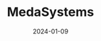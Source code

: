 ---  
layout: startup_page  
title: "MedaSystems"  
id: "medasystems.com"  
permalink: "/medasystemsmedasystems.com01092024/"  
website: "https://medasystems.com/"  
funding_round: ""  
funding_amount: ""  
investors: "Debiopharm Innovation Fund, Nina Capital, Young Sohn"  
about: "MedaSystems develops software to streamline requests for experimental therapies from healthcare providers, supporting Expanded Access and Post-Trial Access. Its platform connects physicians and pharmaceutical companies to facilitate global patient access to investigational therapies, improving communication and reducing delays. The secure and GxP compliant application also aids in data collection for regulatory submissions."  
markets: "Healthtech, SaaS, Pharmaceutical"  
hq: "Menlo Park, California, United States"  
founded_year: "2020"  
linkedin: "https://www.linkedin.com/company/medasystems"  
twitter: "https://twitter.com/MedaSystems"  
instagram: ""  
facebook: ""  
crunchbase: "https://www.crunchbase.com/organization/medasystems"  
pitchbook: "https://pitchbook.com/profiles/company/484447-51"  

date_display: "09-Jan-2024"  
date: "2024-01-09"

# SEO Optimization  
meta_title: "MedaSystems"  
meta_description: "MedaSystems, MedaSystems develops software to streamline requests for experimental therapies from healthcare providers, supporting Expanded Access and Post-Trial A..."  
meta_keywords: "MedaSystems, Healthtech, SaaS, Pharmaceutical,  funding"  
canonical_url: "https://startup.projectstartups.com/medasystemsmedasystems.com01092024/"  
---